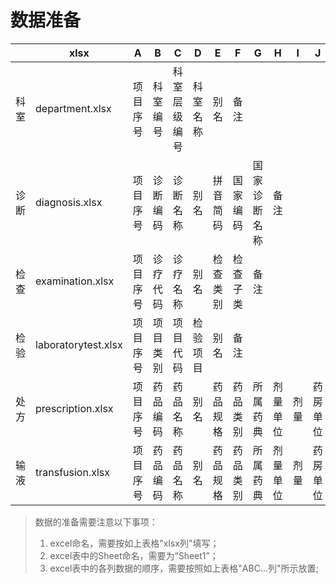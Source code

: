 # 数据准备

|      | xlsx                | A        | B        | C            | D        | E        | F        | G            | H        | I    | J        | K        | L        | M        | N    |
| ---- | ------------------- | -------- | -------- | ------------ | -------- | -------- | -------- | ------------ | -------- | ---- | -------- | -------- | -------- | -------- | ---- |
| 科室 | department.xlsx     | 项目序号 | 科室编号 | 科室层级编号 | 科室名称 | 别名     | 备注     |              |          |      |          |          |          |          |      |
| 诊断 | diagnosis.xlsx      | 项目序号 | 诊断编码 | 诊断名称     | 别名     | 拼音简码 | 国家编码 | 国家诊断名称 | 备注     |      |          |          |          |          |      |
| 检查 | examination.xlsx    | 项目序号 | 诊疗代码 | 诊疗名称     | 别名     | 检查类别 | 检查子类 | 备注         |          |      |          |          |          |          |      |
| 检验 | laboratorytest.xlsx | 项目序号 | 项目类别 | 项目代码     | 检验项目 | 别名     | 备注     |              |          |      |          |          |          |          |      |
| 处方 | prescription.xlsx   | 项目序号 | 药品编码 | 药品名称     | 别名     | 药品规格 | 药品类别 | 所属药典     | 剂量单位 | 剂量 | 药房单位 | 药物剂型 | 国家编码 | 国家名称 | 备注 |
| 输液 | transfusion.xlsx    | 项目序号 | 药品编码 | 药品名称     | 别名     | 药品规格 | 药品类别 | 所属药典     | 剂量单位 | 剂量 | 药房单位 | 药物剂型 | 国家编码 | 国家名称 | 备注 |

> 数据的准备需要注意以下事项：
>
> 1. excel命名，需要按如上表格"xlsx列"填写；
> 2. excel表中的Sheet命名，需要为“Sheet1”；
> 3. excel表中的各列数据的顺序，需要按照如上表格"ABC...列"所示放置;
